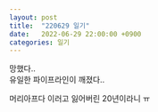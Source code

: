 ```yaml
---
layout: post
title:  "220629 일기"
date:   2022-06-29 22:00:00 +0900
categories: 일기
---
```


망했다..  
유일한 파이프라인이 깨졌다..

머리아프다 이러고 잃어버린 20년이라니 ㅠ 
